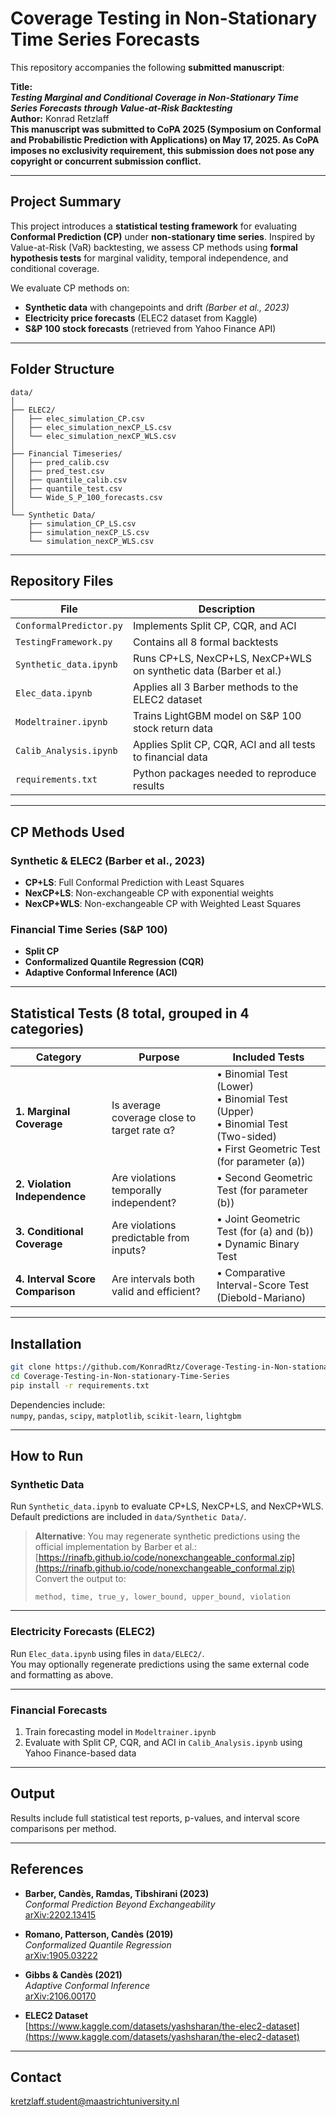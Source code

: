 # Coverage Testing in Non-Stationary Time Series Forecasts

This repository accompanies the following **submitted manuscript**:

**Title:**  
_**Testing Marginal and Conditional Coverage in Non-Stationary Time Series Forecasts through Value-at-Risk Backtesting**_  
**Author:** Konrad Retzlaff  
**This manuscript was submitted to CoPA 2025 (Symposium on Conformal and Probabilistic Prediction with Applications) on May 17, 2025. As CoPA imposes no exclusivity requirement, this submission does not pose any copyright or concurrent submission conflict.**  

---

## Project Summary

This project introduces a **statistical testing framework** for evaluating **Conformal Prediction (CP)** under **non-stationary time series**. Inspired by Value-at-Risk (VaR) backtesting, we assess CP methods using **formal hypothesis tests** for marginal validity, temporal independence, and conditional coverage.

We evaluate CP methods on:
- **Synthetic data** with changepoints and drift *(Barber et al., 2023)*
- **Electricity price forecasts** (ELEC2 dataset from Kaggle)
- **S&P 100 stock forecasts** (retrieved from Yahoo Finance API)

---

## Folder Structure

```
data/
│
├── ELEC2/
│   ├── elec_simulation_CP.csv
│   ├── elec_simulation_nexCP_LS.csv
│   └── elec_simulation_nexCP_WLS.csv
│
├── Financial Timeseries/
│   ├── pred_calib.csv
│   ├── pred_test.csv
│   ├── quantile_calib.csv
│   ├── quantile_test.csv
│   └── Wide_S_P_100_forecasts.csv
│
└── Synthetic Data/
    ├── simulation_CP_LS.csv
    ├── simulation_nexCP_LS.csv
    └── simulation_nexCP_WLS.csv
```

---

## Repository Files

| File                     | Description |
|--------------------------|-------------|
| `ConformalPredictor.py` | Implements Split CP, CQR, and ACI |
| `TestingFramework.py`   | Contains all 8 formal backtests |
| `Synthetic_data.ipynb`  | Runs CP+LS, NexCP+LS, NexCP+WLS on synthetic data (Barber et al.) |
| `Elec_data.ipynb`       | Applies all 3 Barber methods to the ELEC2 dataset |
| `Modeltrainer.ipynb`    | Trains LightGBM model on S&P 100 stock return data |
| `Calib_Analysis.ipynb`  | Applies Split CP, CQR, ACI and all tests to financial data |
| `requirements.txt`      | Python packages needed to reproduce results |

---

## CP Methods Used

### Synthetic & ELEC2 (Barber et al., 2023)
- **CP+LS**: Full Conformal Prediction with Least Squares
- **NexCP+LS**: Non-exchangeable CP with exponential weights
- **NexCP+WLS**: Non-exchangeable CP with Weighted Least Squares

### Financial Time Series (S&P 100)
- **Split CP**
- **Conformalized Quantile Regression (CQR)**  
- **Adaptive Conformal Inference (ACI)**

---

## Statistical Tests (8 total, grouped in 4 categories)

| Category                      | Purpose                                           | Included Tests |
|-------------------------------|---------------------------------------------------|----------------|
| **1. Marginal Coverage**      | Is average coverage close to target rate α?   | • Binomial Test (Lower) <br> • Binomial Test (Upper) <br> • Binomial Test (Two-sided) <br> • First Geometric Test (for parameter \(a\)) |
| **2. Violation Independence** | Are violations temporally independent?            | • Second Geometric Test (for parameter \(b\)) |
| **3. Conditional Coverage**   | Are violations predictable from inputs?           | • Joint Geometric Test (for \(a\) and \(b\)) <br> • Dynamic Binary Test |
| **4. Interval Score Comparison** | Are intervals both valid and efficient?               | • Comparative Interval-Score Test (Diebold-Mariano) |

---

## Installation

```bash
git clone https://github.com/KonradRtz/Coverage-Testing-in-Non-stationary-Time-Series.git
cd Coverage-Testing-in-Non-stationary-Time-Series
pip install -r requirements.txt
```

Dependencies include:  
`numpy`, `pandas`, `scipy`, `matplotlib`, `scikit-learn`, `lightgbm`

---

## How to Run

### Synthetic Data
Run `Synthetic_data.ipynb` to evaluate CP+LS, NexCP+LS, and NexCP+WLS.  
Default predictions are included in `data/Synthetic Data/`.

> **Alternative**: You may regenerate synthetic predictions using the official implementation by Barber et al.:  
> [https://rinafb.github.io/code/nonexchangeable_conformal.zip](https://rinafb.github.io/code/nonexchangeable_conformal.zip)  
> Convert the output to:
> ```
> method, time, true_y, lower_bound, upper_bound, violation
> ```

---

### Electricity Forecasts (ELEC2)
Run `Elec_data.ipynb` using files in `data/ELEC2/`.  
You may optionally regenerate predictions using the same external code and formatting as above.

---

### Financial Forecasts
1. Train forecasting model in `Modeltrainer.ipynb`  
2. Evaluate with Split CP, CQR, and ACI in `Calib_Analysis.ipynb` using Yahoo Finance-based data

---

## Output

Results include full statistical test reports, p-values, and interval score comparisons per method.

---

## References

- **Barber, Candès, Ramdas, Tibshirani (2023)**  
  _Conformal Prediction Beyond Exchangeability_  
  [arXiv:2202.13415](https://arxiv.org/abs/2202.13415)

- **Romano, Patterson, Candès (2019)**  
  _Conformalized Quantile Regression_  
  [arXiv:1905.03222](https://arxiv.org/abs/1905.03222)

- **Gibbs & Candès (2021)**  
  _Adaptive Conformal Inference_  
  [arXiv:2106.00170](https://arxiv.org/abs/2106.00170)

- **ELEC2 Dataset**  
  [https://www.kaggle.com/datasets/yashsharan/the-elec2-dataset](https://www.kaggle.com/datasets/yashsharan/the-elec2-dataset)

---

## Contact

[kretzlaff.student@maastrichtuniversity.nl](mailto:kretzlaff.student@maastrichtuniversity.nl)
